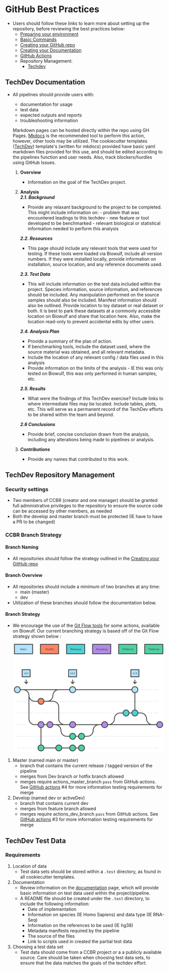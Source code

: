 # GitHub Best Practices
- Users should follow these links to learn more about setting up the repository, before reviewing the best practices below:
    - [Preparing your environment](https://ccbr.github.io/HowTos/GitHub/howto_setup/)
    - [Basic Commands](https://ccbr.github.io/HowTos/GitHub/howto_functions/)
    - [Creating your GitHub repo](https://ccbr.github.io/HowTos/GitHub/howto_setup/)
    - [Creating your Documentation](https://ccbr.github.io/HowTos/GitHub/setup_docs)
    - [GitHub Actions](https://ccbr.github.io/HowTos/GitHub/sop_actions/)
    - Repository Management:
        - [Techdev](https://ccbr.github.io/HowTos/GitHub/sop_repo_techdev/)

## TechDev Documentation

- All pipelines should provide users with:
    -  documentation for usage
    -  test data 
    -  expected outputs and reports  
    -  troubleshooting information 
   
    Markdown pages can be hosted directly within the repo using GH Pages. [Mkdocs](https://www.mkdocs.org/) is the recommended tool to perform this action, however, other tools may be utilized. The cookiecutter templates ([TechDev](https://github.com/CCBR/CCBR_CCBRTechDevCookieCutter)) template's (written for mkdocs) provided have basic yaml markdown files provided for this use, and should be edited according to the pipelines function and user needs. Also, track blockers/hurdles using GitHub Issues.

    1. **Overview**
        - Information on the goal of the TechDev project.
    2. **Analysis**            
        ***2.1. Background***
        - Provide any relaxant background to the project to be completed. This might include information on: - problem that was encountered leadings to this techdev - new feature or tool developed to be benchmarked - relevant biological or statistical information needed to perform this analysis
        
        ***2.2. Resources***
        - This page should include any relevant tools that were used for testing. If these tools were loaded via Biowulf, include all version numbers. If they were installed locally, provide information on installation, source location, and any reference documents used. 
            
        ***2.3. Test Data***
        - This will include information on the test data included within the project. Species information, source information, and references should be included. Any manipulation performed on the source samples should also be included. Manifest information should also be outlined. Provide location to toy dataset or real dataset or both. It is best to park these datasets at a commonly accessible location on Biowulf and share that location here. Also, make the location read-only to prevent accidental edits by other users.
            
        ***2.4. Analysis Plan***
        - Provide a summary of the plan of action.
        - If benchmarking tools, include the dataset used, where the source material was obtained, and all relevant metadata.
        - Include the location of any relevant config / data files used in this analysis
        - Provide information on the limits of the analysis - IE this was only tested on Biowulf, this was only performed in human samples, etc.

        ***2.5. Results***
        - What were the findings of this TechDev exercise? Include links to where intermediate files may be located.  Include tables, plots, etc. This will serve as a permanent record of the TechDev efforts to be shared within the team and beyond.
            
        ***2.6 Conclusions***
        - Provide brief, concise conclusion drawn from the analysis, including any alterations being made to pipelines or analysis.

    3. ***Contributions***
        - Provide any names that contributed to this work.

## TechDev Repository Management

### Security settings

- Two members of CCBR (creator and one manager) should be granted full administrative privileges to the repository to ensure the source code can be accessed by other members, as needed
- Both the develop and master branch must be protected (IE have to have a PR to be changed) 

### CCBR Branch Strategy

#### Branch Naming
- All repositories should follow the strategy outlined in the [Creating your GitHub repo](https://ccbr.github.io/HowTos/GitHub/basic_repo/)

#### Branch Overview

- All repositories should include a minimum of two branches at any time: 
    - main (master) 
    - dev
- Utilization of these branches should follow the documentation below.

#### Branch Strategy
- We encourage the use of the [Git Flow tools](https://www.atlassian.com/git/tutorials/comparing-workflows/gitflow-workflow) for some actions, available on Biowulf. Our current branching strategy is based off of the Git Flow strategy shown below :

    ![Image title](https://github.com/CCBR/HowTos/blob/main/img/gitflow_workflow.svg?raw=true)

1.  Master (named main or master)
    - branch that contains the current release / tagged version of the pipeline
    - merges from Dev branch or hotfix branch allowed
    - merges require actions_master_branch `pass` from GitHub actions. See [GitHub actions](https://ccbr.github.io/HowTos/GitHub/sop_actions/) #4 for more information testing requirements for merge
2. Develop (named dev or activeDev)
    - branch that contains current dev
    - merges from feature branch allowed
    - merges require actions_dev_branch `pass` from GitHub actions. See [GitHub actions](https://ccbr.github.io/HowTos/GitHub/sop_actions/) #3 for more information testing requirements for merge

## TechDev Test Data

### Requirements

1. Location of data
    - Test data sets should be stored within a `.test` directory, as found in all cookiecutter templates. 
2. Documentation
    - Review information on the [documentation](https://ccbr.github.io/HowTos/GitHub/sop_docs_techdev/) page, which will provide basic information on test data used within the project/pipeline.
    - A README file should be created under the `.test` directory, to include the following information:
        - Date of implementation
        - Information on species (IE Homo Sapiens) and data type (IE RNA-Seq)
        - Information on the references to be used (IE hg38)
        - Metadata manifests required by the pipeline
        - The source of the files
        - Link to scripts used in created the partial test data
3. Choosing a test data set
    - Test data should come from a CCBR project or a a publicly available source. Care should be taken when choosing test data sets, to ensure that the data matches the goals of the techdev effort.